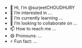 - 👋 Hi, I’m @surjeetCHOUDHURY
- 👀 I’m interested in ...
- 🌱 I’m currently learning ...
- 💞️ I’m looking to collaborate on ...
- 📫 How to reach me ...
- 😄 Pronouns: ...
- ⚡ Fun fact: ...

<!---
surjeetCHOUDHURY/surjeetCHOUDHURY is a ✨ special ✨ repository because its `README.md` (this file) appears on your GitHub profile.
You can click the Preview link to take a look at your changes.
--->
